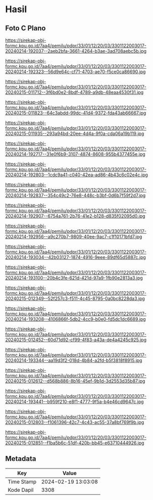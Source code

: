 # Hasil

## Foto C Plano

https://sirekap-obj-formc.kpu.go.id/7aa4/pemilu/pdpr/33/01/12/20/03/3301122003017-20240214-192037--2aeb2bfa-3661-4264-b3ae-3ad708aebc5b.jpg

https://sirekap-obj-formc.kpu.go.id/7aa4/pemilu/pdpr/33/01/12/20/03/3301122003017-20240214-192323--56d9e64c-cf71-4703-ae70-f5ce0ca86690.jpg

https://sirekap-obj-formc.kpu.go.id/7aa4/pemilu/pdpr/33/01/12/20/03/3301122003017-20240215-011712--3f6bd0e2-8bdf-4789-a9db-48eaa4530f31.jpg

https://sirekap-obj-formc.kpu.go.id/7aa4/pemilu/pdpr/33/01/12/20/03/3301122003017-20240215-011823--64c3abdd-99dc-41d4-9372-fda43ab66667.jpg

https://sirekap-obj-formc.kpu.go.id/7aa4/pemilu/pdpr/33/01/12/20/03/3301122003017-20240215-011935--293a94bd-20ee-4d4a-9f0a-cda06a19b119.jpg

https://sirekap-obj-formc.kpu.go.id/7aa4/pemilu/pdpr/33/01/12/20/03/3301122003017-20240214-192717--31e0f6b9-3107-4874-8608-955b4377455e.jpg

https://sirekap-obj-formc.kpu.go.id/7aa4/pemilu/pdpr/33/01/12/20/03/3301122003017-20240214-192803--1cdc9a41-c040-42ea-ad86-4b43c6c02e4c.jpg

https://sirekap-obj-formc.kpu.go.id/7aa4/pemilu/pdpr/33/01/12/20/03/3301122003017-20240214-192837--354c49c2-76e8-448c-b3bf-0d6b7f59f2d7.jpg

https://sirekap-obj-formc.kpu.go.id/7aa4/pemilu/pdpr/33/01/12/20/03/3301122003017-20240214-192907--6754a761-2b76-41e2-b128-d835f02095d0.jpg

https://sirekap-obj-formc.kpu.go.id/7aa4/pemilu/pdpr/33/01/12/20/03/3301122003017-20240214-192956--a9c270b7-9809-40ee-9ac7-c1f10171bfd7.jpg

https://sirekap-obj-formc.kpu.go.id/7aa4/pemilu/pdpr/33/01/12/20/03/3301122003017-20240214-193034--42b03127-1874-4916-9eee-89df65d5887c.jpg

https://sirekap-obj-formc.kpu.go.id/7aa4/pemilu/pdpr/33/01/12/20/03/3301122003017-20240214-193100--20b4c3fe-621d-421d-97a9-1fb90e2813a3.jpg

https://sirekap-obj-formc.kpu.go.id/7aa4/pemilu/pdpr/33/01/12/20/03/3301122003017-20240215-012349--52f257c3-f511-4c45-8795-0a0bc8228da3.jpg

https://sirekap-obj-formc.kpu.go.id/7aa4/pemilu/pdpr/33/01/12/20/03/3301122003017-20240214-193208--4106866f-5db2-4cc9-b0e0-fd5dc1dc6689.jpg

https://sirekap-obj-formc.kpu.go.id/7aa4/pemilu/pdpr/33/01/12/20/03/3301122003017-20240215-012452--60d71d92-cf99-4f83-a43a-de4a4245c925.jpg

https://sirekap-obj-formc.kpu.go.id/7aa4/pemilu/pdpr/33/01/12/20/03/3301122003017-20240214-193344--aa19d3f2-018d-4b84-a2fd-b5f3818f8915.jpg

https://sirekap-obj-formc.kpu.go.id/7aa4/pemilu/pdpr/33/01/12/20/03/3301122003017-20240215-012612--d568b886-8b16-45ef-9b1d-3d2553d35b87.jpg

https://sirekap-obj-formc.kpu.go.id/7aa4/pemilu/pdpr/33/01/12/20/03/3301122003017-20240214-193441--b959f210-e8f1-4777-9f5a-b4e46cd9647c.jpg

https://sirekap-obj-formc.kpu.go.id/7aa4/pemilu/pdpr/33/01/12/20/03/3301122003017-20240215-012803--f1061396-42c7-4c43-ac55-37a8bf769f9b.jpg

https://sirekap-obj-formc.kpu.go.id/7aa4/pemilu/pdpr/33/01/12/20/03/3301122003017-20240215-012851--f1ba5b6c-51df-420b-bb45-e63710444926.jpg


## Metadata

| Key        | Value               |
| ---------- | ------------------- |
| Time Stamp | 2024-02-19 13:03:08 |
| Kode Dapil | 3308                |



